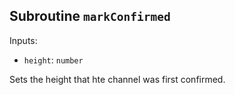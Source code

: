 ## Subroutine `markConfirmed`

Inputs:

-   `height`: `number`

Sets the height that hte channel was first confirmed.
